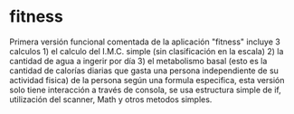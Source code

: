 # fitness
Primera versión funcional comentada de la aplicación "fitness" incluye 3 calculos 1) el calculo del I.M.C. simple (sin clasificación en la escala) 2) la cantidad de agua a ingerir por día 3) el metabolismo basal  (esto es la cantidad de calorías diarias que gasta una persona independiente de su actividad fisica) de la persona según una formula especifica, esta versión solo tiene interacción a través de consola, se usa estructura simple de if, utilización del scanner, Math  y otros metodos simples.
